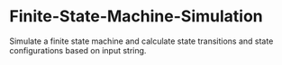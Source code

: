 # Finite-State-Machine-Simulation
Simulate a finite state machine and calculate state transitions and state configurations based on input string.

